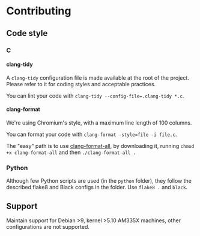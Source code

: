 # Contributing
## Code style
### C
#### clang-tidy
A `clang-tidy` configuration file is made available at the root of the project. Please refer to it for coding styles and acceptable practices.

You can lint your code with `clang-tidy --config-file=.clang-tidy *.c`.

#### clang-format
We're using Chromium's style, with a maximum line length of 100 columns.

You can format your code with `clang-format -style=file -i file.c`.

The "easy" path is to use [clang-format-all](https://github.com/eklitzke/clang-format-all), by downloading it, running `chmod +x clang-format-all` and then `./clang-format-all .`
### Python
Although few Python scripts are used (in the `python` folder), they follow the described flake8 and Black configs in the folder. Use `flake8 .` and `black`.

## Support
Maintain support for Debian >9, kernel >5.10 AM335X machines, other configurations are not supported.
